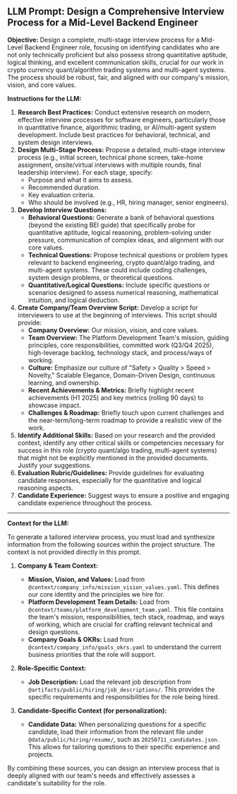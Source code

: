 
## LLM Prompt: Design a Comprehensive Interview Process for a Mid-Level Backend Engineer

**Objective:** Design a complete, multi-stage interview process for a Mid-Level Backend Engineer role, focusing on identifying candidates who are not only technically proficient but also possess strong quantitative aptitude, logical thinking, and excellent communication skills, crucial for our work in crypto currency quant/algorithm trading systems and multi-agent systems. The process should be robust, fair, and aligned with our company's mission, vision, and core values.

**Instructions for the LLM:**

1.  **Research Best Practices:** Conduct extensive research on modern, effective interview processes for software engineers, particularly those in quantitative finance, algorithmic trading, or AI/multi-agent system development. Include best practices for behavioral, technical, and system design interviews.
2.  **Design Multi-Stage Process:** Propose a detailed, multi-stage interview process (e.g., initial screen, technical phone screen, take-home assignment, onsite/virtual interviews with multiple rounds, final leadership interview). For each stage, specify:
    *   Purpose and what it aims to assess.
    *   Recommended duration.
    *   Key evaluation criteria.
    *   Who should be involved (e.g., HR, hiring manager, senior engineers).
3.  **Develop Interview Questions:**
    *   **Behavioral Questions:** Generate a bank of behavioral questions (beyond the existing BEI guide) that specifically probe for quantitative aptitude, logical reasoning, problem-solving under pressure, communication of complex ideas, and alignment with our core values.
    *   **Technical Questions:** Propose technical questions or problem types relevant to backend engineering, crypto quant/algo trading, and multi-agent systems. These could include coding challenges, system design problems, or theoretical questions.
    *   **Quantitative/Logical Questions:** Include specific questions or scenarios designed to assess numerical reasoning, mathematical intuition, and logical deduction.
4.  **Create Company/Team Overview Script:** Develop a script for interviewers to use at the beginning of interviews. This script should provide:
    *   **Company Overview:** Our mission, vision, and core values.
    *   **Team Overview:** The Platform Development Team's mission, guiding principles, core responsibilities, committed work (Q3/Q4 2025), high-leverage backlog, technology stack, and process/ways of working.
    *   **Culture:** Emphasize our culture of "Safety > Quality > Speed > Novelty," Scalable Elegance, Domain-Driven Design, continuous learning, and ownership.
    *   **Recent Achievements & Metrics:** Briefly highlight recent achievements (H1 2025) and key metrics (rolling 90 days) to showcase impact.
    *   **Challenges & Roadmap:** Briefly touch upon current challenges and the near-term/long-term roadmap to provide a realistic view of the work.
5.  **Identify Additional Skills:** Based on your research and the provided context, identify any other critical skills or competencies necessary for success in this role (crypto quant/algo trading, multi-agent systems) that might not be explicitly mentioned in the provided documents. Justify your suggestions.
6.  **Evaluation Rubric/Guidelines:** Provide guidelines for evaluating candidate responses, especially for the quantitative and logical reasoning aspects.
7.  **Candidate Experience:** Suggest ways to ensure a positive and engaging candidate experience throughout the process.

---

**Context for the LLM:**

To generate a tailored interview process, you must load and synthesize information from the following sources within the project structure. The context is not provided directly in this prompt.

1.  **Company & Team Context:**
    *   **Mission, Vision, and Values:** Load from `@context/company_info/mission_vision_values.yaml`. This defines our core identity and the principles we hire for.
    *   **Platform Development Team Details:** Load from `@context/teams/platform_development_team.yaml`. This file contains the team's mission, responsibilities, tech stack, roadmap, and ways of working, which are crucial for crafting relevant technical and design questions.
    *   **Company Goals & OKRs:** Load from `@context/company_info/goals_okrs.yaml` to understand the current business priorities that the role will support.

2.  **Role-Specific Context:**
    *   **Job Description:** Load the relevant job description from `@artifacts/public/hiring/job_descriptions/`. This provides the specific requirements and responsibilities for the role being hired.

3.  **Candidate-Specific Context (for personalization):**
    *   **Candidate Data:** When personalizing questions for a specific candidate, load their information from the relevant file under `@data/public/hiring/resume/`, such as `20250711_candidates.json`. This allows for tailoring questions to their specific experience and projects.

By combining these sources, you can design an interview process that is deeply aligned with our team's needs and effectively assesses a candidate's suitability for the role.
